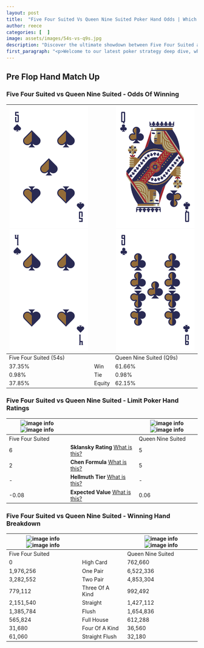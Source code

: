 ```yaml
---
layout: post
title:  "Five Four Suited Vs Queen Nine Suited Poker Hand Odds | Which Is The Better Hand In Poker? A Complete Guide"
author: reece
categories: [  ]
image: assets/images/54s-vs-q9s.jpg
description: "Discover the ultimate showdown between Five Four Suited and Queen Nine Suited in poker! Uncover the odds, strategies, and scenarios where one hand triumphs over the other. Get ready to up your poker game with this thrilling analysis."
first_paragraph: "<p>Welcome to our latest poker strategy deep dive, where we're pitting two distinct hands against each other in a high-stakes showdown: Five Four Suited vs Queen Nine Suited.</p><p>In the dynamic world of poker, every decision counts, and knowing which hand holds the upper hand is key to your success at the table.</p><p>In this article, we'll dissect these two hands, explore the scenarios where one dominates the other, and equip you with the knowledge to make strategic choices that can tip the odds in your favor.</p><p>Get ready to unravel the intriguing dynamics of these poker hands and elevate your game to new heights.</p>"
---
```




[comment]: # (sp0)

## Pre Flop Hand Match Up

<div class="table hand-ratings" markdown="1"> 



### Five Four Suited vs Queen Nine Suited - Odds Of Winning


    
| ![image info](assets/images/hand1/5.png) ![image info](assets/images/hand1/4.png) |  | ![image info](assets/images/hand2/q.png) ![image info](assets/images/hand2/9.png) |
| -------- | -------- | -------- |
| Five Four Suited (54s) |  | Queen Nine Suited (Q9s) |
| 37.35% | Win | 61.66% |
| 0.98% | Tie | 0.98% |
| 37.85% | Equity | 62.15% |




[comment]: # (sp1)



### Five Four Suited vs Queen Nine Suited - Limit Poker Hand Ratings


    
| ![image info](https://www.riverpairs.com/assets/images/hand1/5.png) ![image info](https://www.riverpairs.com/assets/images/hand1/4.png) |  | ![image info](https://www.riverpairs.com/assets/images/hand2/q.png) ![image info](https://www.riverpairs.com/assets/images/hand2/9.png) |
| -------- | -------- | -------- |
| Five Four Suited |  | Queen Nine Suited |
| 6 | **Sklansky Rating** [What is this?](/sklansky-rating-explained) | 5 |
| 2 | **Chen Formula** [What is this?](/chen-formula-explained) | 5 |
| - | **Hellmuth Tier** [What is this?](/Hellmuth-tier-explained) | - |
| -0.08 | **Expected Value** [What is this?](/expected-value-explained) | 0.06 |




[comment]: # (sp2)



### Five Four Suited vs Queen Nine Suited - Winning Hand Breakdown


    
| ![image info](https://www.riverpairs.com/assets/images/hand1/5.png) ![image info](https://www.riverpairs.com/assets/images/hand1/4.png) |  | ![image info](https://www.riverpairs.com/assets/images/hand2/q.png) ![image info](https://www.riverpairs.com/assets/images/hand2/9.png) |
| -------- | -------- | -------- |
| Five Four Suited |  | Queen Nine Suited |
| 0 | High Card | 762,660 |
| 1,976,256 | One Pair | 6,522,336 |
| 3,282,552 | Two Pair | 4,853,304 |
| 779,112 | Three Of A Kind | 992,492 |
| 2,151,540 | Straight | 1,427,112 |
| 1,385,784 | Flush | 1,654,836 |
| 565,824 | Full House | 612,288 |
| 31,680 | Four Of A Kind | 36,560 |
| 61,060 | Straight Flush | 32,180 |




[comment]: # (sp3)



</div>

[comment]: # (sp4)



[comment]: # (sp5)

